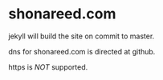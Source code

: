 shonareed.com
=========================

jekyll will build the site on commit to master.

dns for shonareed.com is directed at github.

https is *NOT* supported.
